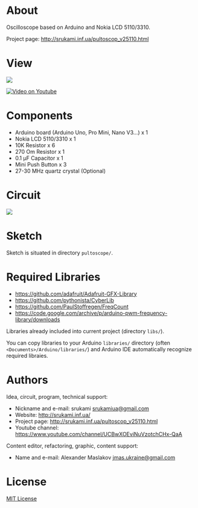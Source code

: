 # About

Oscilloscope based on Arduino and Nokia LCD 5110/3310.

Project page: http://srukami.inf.ua/pultoscop_v25110.html

# View

<img src="https://raw.githubusercontent.com/jmas/arduino-pultoscope/master/docs/photo.jpg" />

[![Video on Youtube](https://img.youtube.com/vi/PKpnNiHT4as/0.jpg)](https://www.youtube.com/watch?v=PKpnNiHT4as)

# Components

* Arduino board (Arduino Uno, Pro Mini, Nano V3...) x 1
* Nokia LCD 5110/3310 x 1
* 10K Resistor x 6
* 270 Om Resistor x 1
* 0.1 µF Capacitor x 1
* Mini Push Button x 3
* 27-30 MHz quartz crystal (Optional)

# Circuit

<img src="https://raw.githubusercontent.com/jmas/arduino-pultoscope/master/docs/circuit.png?1" />

# Sketch

Sketch is situated in directory `pultoscope/`.

# Required Libraries

* https://github.com/adafruit/Adafruit-GFX-Library
* https://github.com/pythonista/CyberLib
* https://github.com/PaulStoffregen/FreqCount
* https://code.google.com/archive/p/arduino-pwm-frequency-library/downloads

Libraries already included into current project (directory `libs/`).

You can copy libraries to your Arduino `libraries/` directory (often `<Documents>/Arduino/libraries/`)
and Arduino IDE automatically recognize required libraies.

# Authors

Idea, circuit, program, technical support:

* Nickname and e-mail: srukami <srukamiua@gmail.com>
* Website: http://srukami.inf.ua/
* Project page: http://srukami.inf.ua/pultoscop_v25110.html
* Youtube channel: https://www.youtube.com/channel/UCBwXOEviNuVzotchCHx-QaA

Content editor, refactoring, graphic, content support:

* Name and e-mail: Alexander Maslakov <jmas.ukraine@gmail.com>

# License

[MIT License](https://github.com/jmas/arduino-pultoscope/blob/master/LICENSE)
